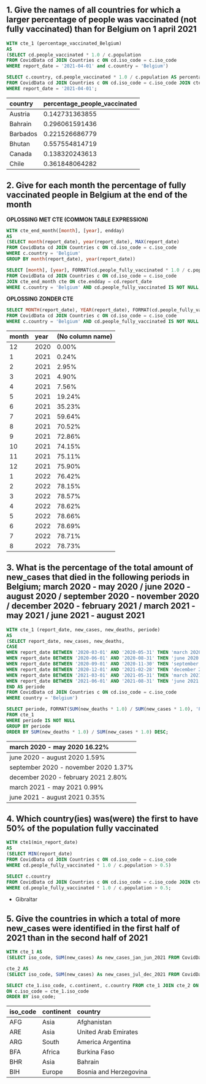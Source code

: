 ## 1. Give the names of all countries for which a larger percentage of people was vaccinated (not fully vaccinated) than for Belgium on 1 april 2021

```sql
WITH cte_1 (percentage_vaccinated_Belgium)
AS
(SELECT cd.people_vaccinated * 1.0 / c.population
FROM CovidData cd JOIN Countries c ON cd.iso_code = c.iso_code
WHERE report_date = '2021-04-01' and c.country = 'Belgium')

SELECT c.country, cd.people_vaccinated * 1.0 / c.population AS percentage_people_vaccinated
FROM CovidData cd JOIN Countries c ON cd.iso_code = c.iso_code JOIN cte_1 ON cd.people_vaccinated * 1.0 / c.population > percentage_vaccinated_Belgium
WHERE report_date = '2021-04-01';
```

| country  | percentage_people_vaccinated |
| :------- | :--------------------------- |
| Austria  | 0.142731363855               |
| Bahrain  | 0.296061591436               |
| Barbados | 0.221526686779               |
| Bhutan   | 0.557554814719               |
| Canada   | 0.138320243613               |
| Chile    | 0.361848064282               |

## 2. Give for each month the percentage of fully vaccinated people in Belgium at the end of the month

**OPLOSSING MET CTE (COMMON TABLE EXPRESSION)**

```sql
WITH cte_end_month([month], [year], endday)
AS
(SELECT month(report_date), year(report_date), MAX(report_date)
FROM CovidData cd JOIN Countries c ON cd.iso_code = c.iso_code
WHERE c.country = 'Belgium'
GROUP BY month(report_date), year(report_date))

SELECT [month], [year], FORMAT(cd.people_fully_vaccinated * 1.0 / c.population, 'P')
FROM CovidData cd JOIN Countries c ON cd.iso_code = c.iso_code
JOIN cte_end_month cte ON cte.endday = cd.report_date
WHERE c.country = 'Belgium' AND cd.people_fully_vaccinated IS NOT NULL;
```

**OPLOSSING ZONDER CTE**

```sql
SELECT MONTH(report_date), YEAR(report_date), FORMAT(cd.people_fully_vaccinated * 1.0 / c.population, 'P')
FROM CovidData cd JOIN Countries c ON cd.iso_code = c.iso_code
WHERE c.country = 'Belgium' AND cd.people_fully_vaccinated IS NOT NULL AND report_date = EOMONTH(report_date);
```

| month | year | (No column name) |
| :---- | :--- | :--------------- |
| 12    | 2020 | 0.00%            |
| 1     | 2021 | 0.24%            |
| 2     | 2021 | 2.95%            |
| 3     | 2021 | 4.90%            |
| 4     | 2021 | 7.56%            |
| 5     | 2021 | 19.24%           |
| 6     | 2021 | 35.23%           |
| 7     | 2021 | 59.64%           |
| 8     | 2021 | 70.52%           |
| 9     | 2021 | 72.86%           |
| 10    | 2021 | 74.15%           |
| 11    | 2021 | 75.11%           |
| 12    | 2021 | 75.90%           |
| 1     | 2022 | 76.42%           |
| 2     | 2022 | 78.15%           |
| 3     | 2022 | 78.57%           |
| 4     | 2022 | 78.62%           |
| 5     | 2022 | 78.66%           |
| 6     | 2022 | 78.69%           |
| 7     | 2022 | 78.71%           |
| 8     | 2022 | 78.73%           |

## 3. What is the percentage of the total amount of new_cases that died in the following periods in Belgium; march 2020 - may 2020 / june 2020 - august 2020 / september 2020 - november 2020 / december 2020 - february 2021 / march 2021 - may 2021 / june 2021 - august 2021

```sql
WITH cte_1 (report_date, new_cases, new_deaths, periode)
AS
(SELECT report_date, new_cases, new_deaths,
CASE
WHEN report_date BETWEEN '2020-03-01' AND '2020-05-31' THEN 'march 2020 - may 2020'
WHEN report_date BETWEEN '2020-06-01' AND '2020-08-31' THEN 'june 2020 - august 2020'
WHEN report_date BETWEEN '2020-09-01' AND '2020-11-30' THEN 'september 2020 - november 2020'
WHEN report_date BETWEEN '2020-12-01' AND '2021-02-28' THEN 'december 2020 - february 2021'
WHEN report_date BETWEEN '2021-03-01' AND '2021-05-31' THEN 'march 2021 - may 2021'
WHEN report_date BETWEEN '2021-06-01' AND '2021-08-31' THEN 'june 2021 - august 2021'
END AS periode
FROM CovidData cd JOIN Countries c ON cd.iso_code = c.iso_code
WHERE country = 'Belgium')

SELECT periode, FORMAT(SUM(new_deaths * 1.0) / SUM(new_cases * 1.0), 'P') AS sterfpercentage
FROM cte_1
WHERE periode IS NOT NULL
GROUP BY periode
ORDER BY SUM(new_deaths * 1.0) / SUM(new_cases * 1.0) DESC;
```

| march 2020 - may 2020 16.22%         |
| :----------------------------------- |
| june 2020 - august 2020 1.59%        |
| september 2020 - november 2020 1.37% |
| december 2020 - february 2021 2.80%  |
| march 2021 - may 2021 0.99%          |
| june 2021 - august 2021 0.35%        |

## 4. Which country(ies) was(were) the first to have 50% of the population fully vaccinated

```sql
WITH cte1(min_report_date)
AS
(SELECT MIN(report_date)
FROM CovidData cd JOIN Countries c ON cd.iso_code = c.iso_code
WHERE cd.people_fully_vaccinated * 1.0 / c.population > 0.5)

SELECT c.country
FROM CovidData cd JOIN Countries c ON cd.iso_code = c.iso_code JOIN cte1 cte ON report_date = min_report_date
WHERE cd.people_fully_vaccinated * 1.0 / c.population > 0.5;
```

- Gibraltar

## 5. Give the countries in which a total of more new_cases were identified in the first half of 2021 than in the second half of 2021

```sql
WITH cte_1 AS
(SELECT iso_code, SUM(new_cases) As new_cases_jan_jun_2021 FROM CovidData WHERE report_date BETWEEN '2021/01/01' AND '2021/06/30' GROUP BY iso_code),

cte_2 AS
(SELECT iso_code, SUM(new_cases) As new_cases_jul_dec_2021 FROM CovidData WHERE report_date BETWEEN '2021/07/01' AND '2021/12/31' GROUP BY iso_code)

SELECT cte_1.iso_code, c.continent, c.country FROM cte_1 JOIN cte_2 ON cte_1.iso_code = cte_2.iso_code AND cte_1.new_cases_jan_jun_2021 > cte_2.new_cases_jul_dec_2021 JOIN countries c
ON c.iso_code = cte_1.iso_code
ORDER BY iso_code;
```

| iso_code | continent | country                |
| :------- | :-------- | :--------------------- |
| AFG      | Asia      | Afghanistan            |
| ARE      | Asia      | United Arab Emirates   |
| ARG      | South     | America Argentina      |
| BFA      | Africa    | Burkina Faso           |
| BHR      | Asia      | Bahrain                |
| BIH      | Europe    | Bosnia and Herzegovina |

